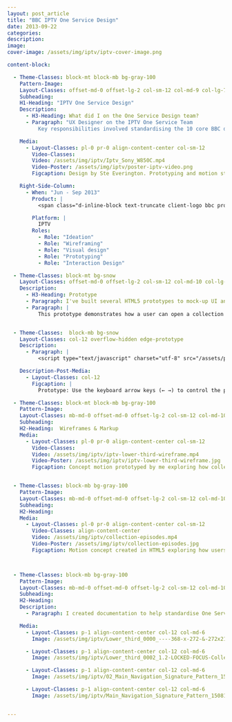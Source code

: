 ```yaml
---
layout: post_article
title: "BBC IPTV One Service Design"
date: 2013-09-22
categories:
description:
image:
cover-image: /assets/img/iptv/iptv-cover-image.png

content-block:

  - Theme-Classes: block-mt block-mb bg-gray-100
    Pattern-Image:
    Layout-Classes: offset-md-0 offset-lg-2 col-sm-12 col-md-9 col-lg-7 col-xl-6 mb-md-5
    Subheading:
    H1-Heading: "IPTV One Service Design"
    Description:
      - H3-Heading: What did I on the One Service Design team?
      - Paragraph: "UX Designer on the IPTV One Service Team
          Key responsibilities involved standardising the 10 core BBC design patterns across Connected Red Button, iPlayer, Sport and News. Communicating with designers across products to ensure designs are inline with the IPTV One Service Strategy. Prototyping complex user journeys and interactions using Flash and mainly Adobe Edge to work with 5-point navigation controls."

    Media:
      - Layout-Classes: pl-0 pr-0 align-content-center col-sm-12
        Video-Classes:
        Video: /assets/img/iptv/Iptv_Sony_W850C.mp4
        Video-Poster: /assets/img/iptv/poster-iptv-video.png
        Figcaption: Design by Ste Everington. Prototyping and motion study by me.

    Right-Side-Column:
      - When: "Jun - Sep 2013"
        Product: |
          <span class="d-inline-block text-truncate client-logo bbc product-name">One Service Design</span>

        Platform: |
          IPTV
        Roles:
          - Role: "Ideation"
          - Role: "Wireframing"
          - Role: "Visual design"
          - Role: "Prototyping"
          - Role: "Interaction Design"

  - Theme-Classes: block-mt bg-snow
    Layout-Classes: offset-md-0 offset-lg-2 col-sm-12 col-md-10 col-lg-7 col-xl-6
    Description:
      - H3-Heading: Prototype
      - Paragraph: I've built several HTML5 prototypes to mock-up UI animations, and to help visualise how users would interact with the concepts using a remote control.
      - Paragraph: |
          This prototype demonstrates how a user can open a collection of items highlighted by the presence of a Series Stack icon <svg width="16" height="16" viewBox="0 0 32 32" xmlns="http://www.w3.org/2000/svg"><path d="M4 6V4h24v24h-2V6H4zm4-6h24v24h-2V2H8V0zM0 32V8.001h24V32H0zm4-20h16v16H4V12z" fill="#000" fill-rule="evenodd"/></svg>


  - Theme-Classes:  block-mb bg-snow
    Layout-Classes: col-12 overflow-hidden edge-prototype
    Description:
      - Paragraph: |
          <script type="text/javascript" charset="utf-8" src="/assets/prototypes/iptv/13v_lower3rd_fading_stream/13v_lower_3rd_edgePreload.js"></script><style> .edgeLoad-lower_third { visibility:hidden; }</style><div id="Stage" class="lower_third"></div><script>window.onkeydown = function(e) {if (e.keyCode == 32 && e.target == document.body) {e.preventDefault();}};</script>

    Description-Post-Media:
      - Layout-Classes: col-12
        Figcaption: |
          Prototype: Use the keyboard arrow keys (← →) to control the prototype, navigate to the item "Call The Midwife" and hit the space bar.

  - Theme-Classes: block-mt block-mb bg-gray-100
    Pattern-Image:
    Layout-Classes: mb-md-0 offset-md-0 offset-lg-2 col-sm-12 col-md-10 col-lg-6
    Subheading:
    H2-Heading:  Wireframes & Markup
    Media:
      - Layout-Classes: pl-0 pr-0 align-content-center col-sm-12
        Video-Classes:
        Video: /assets/img/iptv/iptv-lower-third-wireframe.mp4
        Video-Poster: /assets/img/iptv/iptv-lower-third-wireframe.jpg
        Figcaption: Concept motion prototyped by me exploring how collection of items expands.


  - Theme-Classes: block-mb bg-gray-100
    Pattern-Image:
    Layout-Classes: mb-md-0 offset-md-0 offset-lg-2 col-sm-12 col-md-10 col-lg-4 col-xl-4
    Subheading:
    H2-Heading:
    Media:
      - Layout-Classes: pl-0 pr-0 align-content-center col-sm-12
        Video-Classes: align-content-center
        Video: /assets/img/iptv/collection-episodes.mp4
        Video-Poster: /assets/img/iptv/collection-episodes.jpg
        Figcaption: Motion concept created in HTML5 exploring how users could access series episodes from the playback screen.



  - Theme-Classes: block-mb bg-gray-100
    Pattern-Image:
    Layout-Classes: mb-md-0 offset-md-0 offset-lg-2 col-sm-12 col-md-10
    Subheading:
    H2-Heading:
    Description:
      - Paragraph: I created documentation to help standardise One Service IPTV Signature Patterns across iPlayer, Sport and BBC News.

    Media:
      - Layout-Classes: p-1 align-content-center col-12 col-md-6
        Image: /assets/img/iptv/Lower_third_0000_----368-x-272-&-272x212-Collections----.png

      - Layout-Classes: p-1 align-content-center col-12 col-md-6
        Image: /assets/img/iptv/Lower_third_0002_1.2-LOCKED-FOCUS-Collections-Vertical-Carousel.png

      - Layout-Classes: p-1 align-content-center col-12 col-md-6
        Image: /assets/img/iptv/02_Main_Navigation_Signature_Pattern_150813_v1.jpg

      - Layout-Classes: p-1 align-content-center col-12 col-md-6
        Image: /assets/img/iptv/Main_Navigation_Signature_Pattern_150813_v1.jpg


---
```

